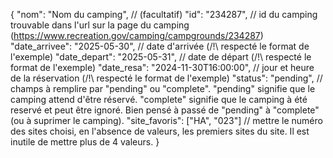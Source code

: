 {
"nom": "Nom du camping", // (facultatif)
"id": "234287", // id du camping trouvable dans l'url sur la page du camping (https://www.recreation.gov/camping/campgrounds/234287)
"date_arrivee": "2025-05-30", // date d'arrivée (/!\ respecté le format de l'exemple)
"date_depart": "2025-05-31", // date de départ (/!\ respecté le format de l'exemple)
"date_resa": "2024-11-30T16:00:00", // jour et heure de la réservation (/!\ respecté le format de l'exemple)
"status": "pending", // champs à remplire par "pending" ou "complete". "pending" signifie que le camping attend d'être réservé. "complete" signifie que le camping à été reservé et peut être ignoré. Bien pensé à passé de "pending" à "complete" (ou à suprimer le camping).
"site_favoris": ["HA", "023"] // mettre le numéro des sites choisi, en l'absence de valeurs, les premiers sites du site. Il est inutile de mettre plus de 4 valeurs.
}
